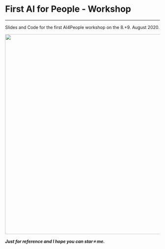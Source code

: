 # First AI for People - Workshop
*************************************************

Slides and Code for the first AI4People workshop on the 8.+9. August 2020.

<img src="https://i.imgur.com/CLM9nQL.jpg" width="650">

***Just for reference and I hope you can star⭐ me.***

 
